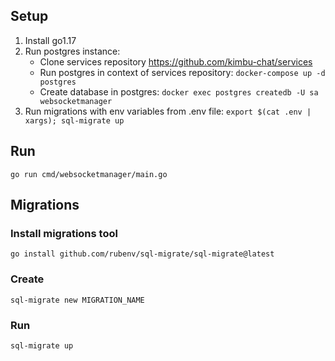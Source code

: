 ## Setup

1. Install go1.17
2. Run postgres instance:
    - Clone services repository <https://github.com/kimbu-chat/services>
    - Run postgres in context of services repository: `docker-compose up -d postgres`
    - Create database in postgres: `docker exec postgres createdb -U sa websocketmanager`
4. Run migrations with env variables from .env file: `export $(cat .env | xargs); sql-migrate up`

## Run

```
go run cmd/websocketmanager/main.go
```

## Migrations

### Install migrations tool

```
go install github.com/rubenv/sql-migrate/sql-migrate@latest
```

### Create

```
sql-migrate new MIGRATION_NAME
```

### Run

```
sql-migrate up
```
